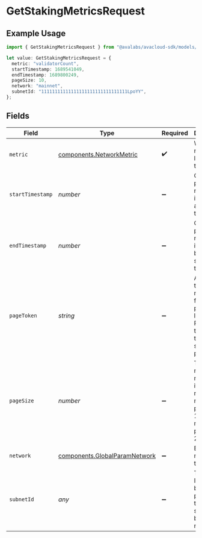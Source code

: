 # GetStakingMetricsRequest

## Example Usage

```typescript
import { GetStakingMetricsRequest } from "@avalabs/avacloud-sdk/models/operations";

let value: GetStakingMetricsRequest = {
  metric: "validatorCount",
  startTimestamp: 1689541049,
  endTimestamp: 1689800249,
  pageSize: 10,
  network: "mainnet",
  subnetId: "11111111111111111111111111111111LpoYY",
};
```

## Fields

| Field                                                                                            | Type                                                                                             | Required                                                                                         | Description                                                                                      | Example                                                                                          |
| ------------------------------------------------------------------------------------------------ | ------------------------------------------------------------------------------------------------ | ------------------------------------------------------------------------------------------------ | ------------------------------------------------------------------------------------------------ | ------------------------------------------------------------------------------------------------ |
| `metric`                                                                                         | [components.NetworkMetric](../../models/components/networkmetric.md)                             | :heavy_check_mark:                                                                               | Which network level metric to fetch.                                                             | validatorCount                                                                                   |
| `startTimestamp`                                                                                 | *number*                                                                                         | :heavy_minus_sign:                                                                               | Query param for retrieving items after a specific timestamp.                                     | 1689541049                                                                                       |
| `endTimestamp`                                                                                   | *number*                                                                                         | :heavy_minus_sign:                                                                               | Query param for retrieving items before a specific timestamp.                                    | 1689800249                                                                                       |
| `pageToken`                                                                                      | *string*                                                                                         | :heavy_minus_sign:                                                                               | A page token, received from a previous list call. Provide this to retrieve the subsequent page.  |                                                                                                  |
| `pageSize`                                                                                       | *number*                                                                                         | :heavy_minus_sign:                                                                               | The maximum number of items to return. The minimum page size is 1. The maximum pageSize is 2160. | 10                                                                                               |
| `network`                                                                                        | [components.GlobalParamNetwork](../../models/components/globalparamnetwork.md)                   | :heavy_minus_sign:                                                                               | Either mainnet or testnet/fuji.                                                                  | mainnet                                                                                          |
| `subnetId`                                                                                       | *any*                                                                                            | :heavy_minus_sign:                                                                               | The subnet ID to filter by. If not provided, then all subnets will be returned.                  | 11111111111111111111111111111111LpoYY                                                            |